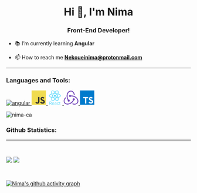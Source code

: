 <h1 align="center">Hi 👋, I'm Nima</h1>
<h3 align="center">Front-End Developer!</h3>

- 📚 I’m currently learning **Angular**

- 📫 How to reach me **Nekoueinima@protonmail.com**

<hr />
<p align="left">
</p>

<h3 align="left">Languages and Tools:</h3>
<p align="left"> <a href="https://angular.io" target="_blank" rel="noreferrer"> <img src="https://angular.io/assets/images/logos/angular/angular.svg" alt="angular" width="40" height="40"/> </a> <a href="https://developer.mozilla.org/en-US/docs/Web/JavaScript" target="_blank" rel="noreferrer"> <img src="https://raw.githubusercontent.com/devicons/devicon/master/icons/javascript/javascript-original.svg" alt="javascript" width="40" height="40"/> </a> <a href="https://reactjs.org/" target="_blank" rel="noreferrer"> <img src="https://raw.githubusercontent.com/devicons/devicon/master/icons/react/react-original-wordmark.svg" alt="react" width="40" height="40"/> </a> <a href="https://redux.js.org" target="_blank" rel="noreferrer"> <img src="https://raw.githubusercontent.com/devicons/devicon/master/icons/redux/redux-original.svg" alt="redux" width="40" height="40"/> </a> <a href="https://www.typescriptlang.org/" target="_blank" rel="noreferrer"> <img src="https://raw.githubusercontent.com/devicons/devicon/master/icons/typescript/typescript-original.svg" alt="typescript" width="40" height="40"/> </a> </p>

<p><img align="center" src="https://github-readme-stats.vercel.app/api/top-langs?username=nima-ca&show_icons=true&theme=tokyonight&locale=en&layout=compact" alt="nima-ca" /></p>

<h3 align="left">Github Statistics:</h3>
<hr />
<br/>
<p align="left">
  <img width="49.5%" src="https://github-readme-stats.vercel.app/api?username=nima-ca&show_icons=true&theme=tokyonight&hide_border=true" />
    <img width="49.5%" src="https://github-readme-streak-stats.herokuapp.com/?user=nima-ca&theme=tokyonight&hide_border=true" />
</p>
<br>

[![Nima's github activity graph](https://activity-graph.herokuapp.com/graph?username=nima-ca&theme=react-dark)](https://github.com/nima-ca/github-readme-activity-graph)
